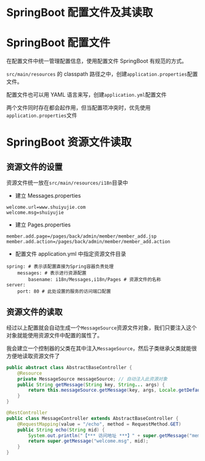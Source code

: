 # SpringBoot 配置文件及其读取

# SpringBoot 配置文件
  
 在配置文件中统一管理配置信息，使用配置文件 SpringBoot 有规范的方式。
  
 `src/main/resources` 的 classpath 路径之中，创建`application.properties`配置文件。
 
 配置文件也可以用 YAML 语言来写，创建`application.yml`配置文件
 
 两个文件同时存在都会起作用，但当配置项冲突时，优先使用`application.properties`文件
 
 # SpringBoot 资源文件读取
 
 
 ## 资源文件的设置 
 
 资源文件统一放在`src/main/resources/i18n`目录中
 
 - 建立 Messages.properties

```
welcome.url=www.shuiyujie.com
welcome.msg=shuiyujie
```

- 建立 Pages.properties

```
member.add.page=/pages/back/admin/member/member_add.jsp
member.add.action=/pages/back/admin/member/member_add.action
```

- 配置文件 application.yml 中指定资源文件目录

```
spring: # 表示该配置直接为Spring容器负责处理
    messages: # 表示进行资源配置
        basename: i18n/Messages,i18n/Pages # 资源文件的名称
server:
    port: 80 # 此处设置的服务的访问端口配置
```

## 资源文件的读取

经过以上配置就会自动生成一个`MessageSource`资源文件对象，我们只要注入这个对象就能使用资源文件中配置的属性了。

我会建立一个控制器的父类在其中注入`MessageSource`，然后子类继承父类就能很方便地读取资源文件了

```java
public abstract class AbstractBaseController {
    @Resource
    private MessageSource messageSource; // 自动注入此资源对象
    public String getMessage(String key, String... args) {
        return this.messageSource.getMessage(key, args, Locale.getDefault());
    }
}
```

```java
@RestController
public class MessageController extends AbstractBaseController {
    @RequestMapping(value = "/echo", method = RequestMethod.GET)
    public String echo(String mid) {
        System.out.println("【*** 访问地址 ***】" + super.getMessage("member.add.action"));
        return super.getMessage("welcome.msg", mid);
    }
}
```